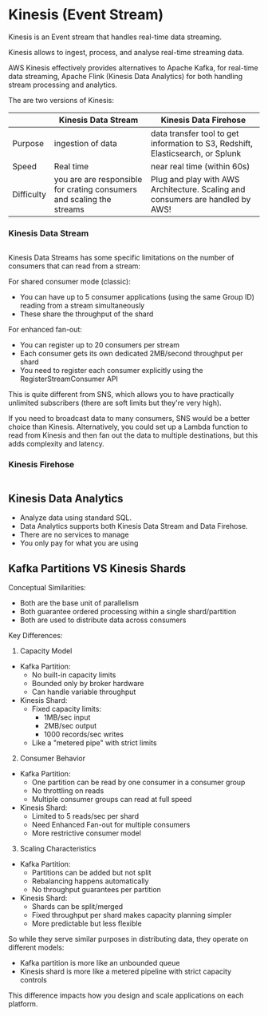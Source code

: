 # Kinesis (Event Stream)

Kinesis is an Event stream that handles real-time data streaming.

Kinesis allows to ingest, process, and analyse real-time streaming data.

AWS Kinesis effectively provides alternatives to Apache Kafka, for real-time data streaming, Apache Flink (Kinesis Data Analytics) for both handling stream processing and analytics.&#x20;



The are two versions of Kinesis:

|            | Kinesis Data Stream                                                   | Kinesis Data Firehose                                                           |
| ---------- | --------------------------------------------------------------------- | ------------------------------------------------------------------------------- |
| Purpose    | ingestion of data                                                     | data transfer tool to get information to S3, Redshift, Elasticsearch, or Splunk |
| Speed      | Real time                                                             | near real time (within 60s)                                                     |
| Difficulty | you are are responsible for crating consumers and scaling the streams | Plug and play with AWS Architecture. Scaling and consumers are handled by AWS!  |

### Kinesis Data Stream

<figure><img src="https://documents.lucid.app/documents/53875b19-93a1-4800-81d1-8c84d6351a09/pages/mo..56Qw57hr?a=5970&#x26;x=79&#x26;y=-10&#x26;w=1767&#x26;h=1096&#x26;store=1&#x26;accept=image%2F*&#x26;auth=LCA%20a176c76df5d1240feaa550122bc826b7e81d6088e72e89e545d97aa5ddaae387-ts%3D1726396829" alt=""><figcaption></figcaption></figure>



Kinesis Data Streams has some specific limitations on the number of consumers that can read from a stream:

For shared consumer mode (classic):

* You can have up to 5 consumer applications (using the same Group ID) reading from a stream simultaneously
* These share the throughput of the shard

For enhanced fan-out:

* You can register up to 20 consumers per stream
* Each consumer gets its own dedicated 2MB/second throughput per shard
* You need to register each consumer explicitly using the RegisterStreamConsumer API

This is quite different from SNS, which allows you to have practically unlimited subscribers (there are soft limits but they're very high).

If you need to broadcast data to many consumers, SNS would be a better choice than Kinesis. Alternatively, you could set up a Lambda function to read from Kinesis and then fan out the data to multiple destinations, but this adds complexity and latency.

### Kinesis Firehose

<figure><img src="https://documents.lucid.app/documents/53875b19-93a1-4800-81d1-8c84d6351a09/pages/~y..sptvYpEQ?a=6054&#x26;x=103&#x26;y=-10&#x26;w=1233&#x26;h=1079&#x26;store=1&#x26;accept=image%2F*&#x26;auth=LCA%203aca1f13ff10b47be25406ff77bb0c529ddc6c04812a7cb6e2f2a8799c700bd7-ts%3D1726396829" alt=""><figcaption></figcaption></figure>

## Kinesis Data Analytics

* Analyze data using standard SQL.
* Data Analytics supports both Kinesis Data Stream and Data Firehose.
* There are no services to manage&#x20;
* You only pay for what you are using



## Kafka Partitions VS Kinesis Shards

Conceptual Similarities:

* Both are the base unit of parallelism
* Both guarantee ordered processing within a single shard/partition
* Both are used to distribute data across consumers

Key Differences:

1. Capacity Model

* Kafka Partition:
  * No built-in capacity limits
  * Bounded only by broker hardware
  * Can handle variable throughput
* Kinesis Shard:
  * Fixed capacity limits:
    * 1MB/sec input
    * 2MB/sec output
    * 1000 records/sec writes
  * Like a "metered pipe" with strict limits

2. Consumer Behavior

* Kafka Partition:
  * One partition can be read by one consumer in a consumer group
  * No throttling on reads
  * Multiple consumer groups can read at full speed
* Kinesis Shard:
  * Limited to 5 reads/sec per shard
  * Need Enhanced Fan-out for multiple consumers
  * More restrictive consumer model

3. Scaling Characteristics

* Kafka Partition:
  * Partitions can be added but not split
  * Rebalancing happens automatically
  * No throughput guarantees per partition
* Kinesis Shard:
  * Shards can be split/merged
  * Fixed throughput per shard makes capacity planning simpler
  * More predictable but less flexible

So while they serve similar purposes in distributing data, they operate on different models:

* Kafka partition is more like an unbounded queue
* Kinesis shard is more like a metered pipeline with strict capacity controls

This difference impacts how you design and scale applications on each platform.

